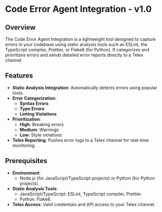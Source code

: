 # Code Error Agent Integration - v1.0

## Overview
The Code Error Agent Integration is a lightweight tool designed to capture errors in your codebase using static analysis tools such as ESLint, the TypeScript compiler, Prettier, or Flake8 (for Python). It categorizes and prioritizes errors and sends detailed error reports directly to a Telex channel.

## Features
- **Static Analysis Integration**: Automatically detects errors using popular tools.
- **Error Categorization**:
  - **Syntax Errors**
  - **Type Errors**
  - **Linting Violations**
- **Prioritization**:
  - **High**: Breaking errors
  - **Medium**: Warnings
  - **Low**: Style violations
- **Telex Reporting**: Pushes error logs to a Telex channel for real-time monitoring.

## Prerequisites
- **Environment**:
  - Node.js (for JavaScript/TypeScript projects) or Python (for Python projects).
- **Static Analysis Tools**:
  - JavaScript/TypeScript: ESLint, TypeScript compiler, Prettier.
  - Python: Flake8.
- **Telex Access**: Valid credentials and API access to your Telex channel.